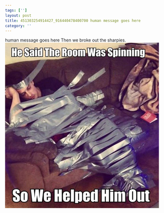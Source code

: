 ```yaml
---
tags: ['']
layout: post
title: 451303254914427_916440478400700 human message goes here
category: ''
---
```

human message goes here
Then we broke out the sharpies.
![451303254914427_916440478400700](/uploads/2015-3-1-451303254914427_916440478400700-human-message-goes-here.jpg)
